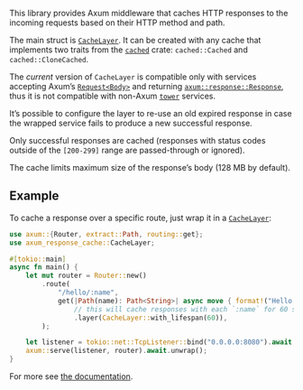 This library provides Axum middleware that caches HTTP responses to the
incoming requests based on their HTTP method and path.

The main struct is [`CacheLayer`](https://docs.rs/axum-response-cache/latest/axum_response_cache/struct.CacheLayer.html).
It can be created with any cache that implements two traits
from the [`cached`](https://crates.io/crates/cached) crate: `cached::Cached` and `cached::CloneCached`.

The *current* version of `CacheLayer` is compatible only with services accepting
Axum’s [`Request<Body>`](https://docs.rs/axum/latest/axum/extract/type.Request.html) and returning
[`axum::response::Response`](https://docs.rs/axum/latest/axum/response/type.Response.html),
thus it is not compatible with non-Axum [`tower`](https://crates.io/crates/tower) services.

It’s possible to configure the layer to re-use an old expired response in case the wrapped
service fails to produce a new successful response.

Only successful responses are cached (responses with status codes outside of the `[200-299]`
range are passed-through or ignored).

The cache limits maximum size of the response’s body (128 MB by default).

## Example

To cache a response over a specific route,
just wrap it in a [`CacheLayer`](https://docs.rs/axum-response-cache/latest/axum_response_cache/struct.CacheLayer.html):

```rust
use axum::{Router, extract::Path, routing::get};
use axum_response_cache::CacheLayer;

#[tokio::main]
async fn main() {
    let mut router = Router::new()
        .route(
            "/hello/:name",
            get(|Path(name): Path<String>| async move { format!("Hello, {name}!") })
                // this will cache responses with each `:name` for 60 seconds.
                .layer(CacheLayer::with_lifespan(60)),
        );

    let listener = tokio::net::TcpListener::bind("0.0.0.0:8080").await.unwrap();
    axum::serve(listener, router).await.unwrap();
}
```

For more see [the documentation](https://docs.rs/axum-response-cache/).

